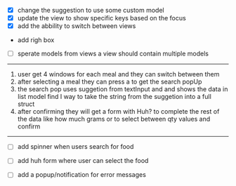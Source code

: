 - [x] change the suggestion to use some custom model
- [x] update the view to show specific keys based on the focus
- [x] add the abbility to switch between views
-  add righ box
- [ ] sperate models from views a view should
        contain multiple models

---
1. user get 4 windows for each meal and they can switch between them
  1. after selecting a meal they can press a to get the search popUp
  2. the search pop uses suggetion from textInput and and shows the data in list model find I way to take the string from the suggetion into a full struct
  3. after confirming they will get a form with Huh? to complete the rest of the data like how much grams or to select between qty values and confirm

---

- [ ] add spinner when users search for food  
- [ ] add huh form where user can select the food 

- [ ] add a popup/notification for error messages


